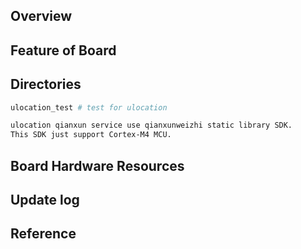 ## Overview

## Feature of Board

## Directories

```sh
ulocation_test # test for ulocation

ulocation qianxun service use qianxunweizhi static library SDK.
This SDK just support Cortex-M4 MCU.
```

## Board Hardware Resources

## Update log

## Reference